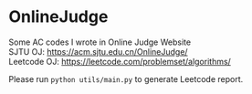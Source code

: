 # OnlineJudge
Some AC codes I wrote in Online Judge Website  
SJTU OJ: https://acm.sjtu.edu.cn/OnlineJudge/  
Leetcode OJ: https://leetcode.com/problemset/algorithms/ 

Please run `python utils/main.py` to generate Leetcode report.
